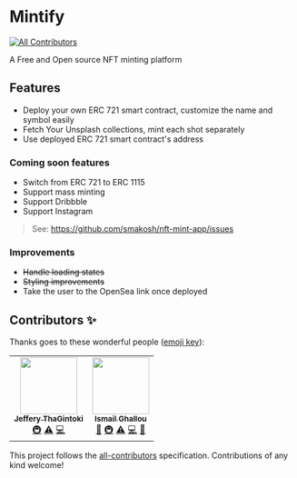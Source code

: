 # Mintify

<!-- ALL-CONTRIBUTORS-BADGE:START - Do not remove or modify this section -->

[![All Contributors](https://img.shields.io/badge/all_contributors-2-orange.svg?style=flat-square)](#contributors-)

<!-- ALL-CONTRIBUTORS-BADGE:END -->

A Free and Open source NFT minting platform

## Features

- Deploy your own ERC 721 smart contract, customize the name and symbol easily
- Fetch Your Unsplash collections, mint each shot separately
- Use deployed ERC 721 smart contract's address

### Coming soon features

- Switch from ERC 721 to ERC 1115
- Support mass minting
- Support Dribbble
- Support Instagram

> See: <https://github.com/smakosh/nft-mint-app/issues>

### Improvements

- ~~Handle loading states~~
- ~~Styling improvements~~
- Take the user to the OpenSea link once deployed

## Contributors ✨

Thanks goes to these wonderful people ([emoji key](https://allcontributors.org/docs/en/emoji-key)):

<!-- ALL-CONTRIBUTORS-LIST:START - Do not remove or modify this section -->
<!-- prettier-ignore-start -->
<!-- markdownlint-disable -->
<table>
  <tr>
    <td align="center"><a href="https://pentium.live"><img src="https://avatars.githubusercontent.com/u/3521144?v=4?s=100" width="100px;" alt=""/><br /><sub><b>Jeffery ThaGintoki</b></sub></a><br /><a href="#infra-JefferyHus" title="Infrastructure (Hosting, Build-Tools, etc)">🚇</a> <a href="https://github.com/smakosh/nft-mint-app/commits?author=JefferyHus" title="Tests">⚠️</a> <a href="https://github.com/smakosh/nft-mint-app/commits?author=JefferyHus" title="Code">💻</a></td>
    <td align="center"><a href="https://smakosh.com"><img src="https://avatars.githubusercontent.com/u/20082141?v=4?s=100" width="100px;" alt=""/><br /><sub><b>Ismail Ghallou </b></sub></a><br /><a href="#design-smakosh" title="Design">🎨</a> <a href="#infra-smakosh" title="Infrastructure (Hosting, Build-Tools, etc)">🚇</a> <a href="https://github.com/smakosh/nft-mint-app/commits?author=smakosh" title="Tests">⚠️</a> <a href="https://github.com/smakosh/nft-mint-app/commits?author=smakosh" title="Code">💻</a> <a href="https://github.com/smakosh/nft-mint-app/commits?author=smakosh" title="Documentation">📖</a></td>
  </tr>
</table>

<!-- markdownlint-restore -->
<!-- prettier-ignore-end -->

<!-- ALL-CONTRIBUTORS-LIST:END -->

This project follows the [all-contributors](https://github.com/all-contributors/all-contributors) specification. Contributions of any kind welcome!
